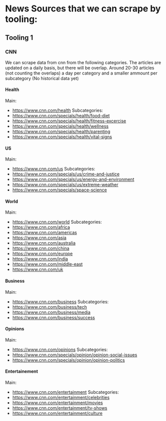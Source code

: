 # News Sources that we can scrape by tooling:

## Tooling 1

### CNN

We can scrape data from cnn from the following categories. The articles are updated on a daily basis, but there will be overlap. Around 20-30 articles (not counting the overlaps) a day per category and a smaller ammount per subcategory (No historical data yet)

#### Health
Main:
* https://www.cnn.com/health
Subcategories:
* https://www.cnn.com/specials/health/food-diet
* https://www.cnn.com/specials/health/fitness-excercise
* https://www.cnn.com/specials/health/wellness
* https://www.cnn.com/specials/health/parenting
* https://www.cnn.com/specials/health/vital-signs
#### US
Main:
* https://www.cnn.com/us
Subcategories:
* https://www.cnn.com/specials/us/crime-and-justice
* https://www.cnn.com/specials/us/energy-and-environment
* https://www.cnn.com/specials/us/extreme-weather
* https://www.cnn.com/specials/space-science
#### World
Main:
* https://www.cnn.com/world
Subcategories:
* https://www.cnn.com/africa
* https://www.cnn.com/americas
* https://www.cnn.com/asia
* https://www.cnn.com/australia
* https://www.cnn.com/china
* https://www.cnn.com/europe
* https://www.cnn.com/india
* https://www.cnn.com/middle-east
* https://www.cnn.com/uk
#### Business
Main:
* https://www.cnn.com/business
Subcategories:
* https://www.cnn.com/business/tech
* https://www.cnn.com/business/media
* https://www.cnn.com/business/success
#### Opinions
Main:
* https://www.cnn.com/opinions
Subcategories:
* https://www.cnn.com/specials/opinion/opinion-social-issues
* https://www.cnn.com/specials/opinion/opinion-politics
#### Entertainement
Main:
* https://www.cnn.com/entertainment
Subcategories:
* https://www.cnn.com/entertainment/celebrities
* https://www.cnn.com/entertainment/movies
* https://www.cnn.com/entertainment/tv-shows
* https://www.cnn.com/entertainment/culture

